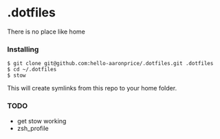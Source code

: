 # .dotfiles

There is no place like home

### Installing

```console
$ git clone git@github.com:hello-aaronprice/.dotfiles.git .dotfiles
$ cd ~/.dotfiles
$ stow
```

This will create symlinks from this repo to your home folder.

### TODO

- get stow working
- zsh_profile
